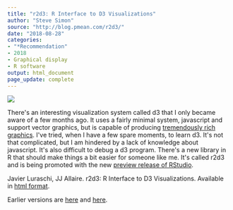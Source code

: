 ```yaml
---
title: "r2d3: R Interface to D3 Visualizations"
author: "Steve Simon"
source: "http://blog.pmean.com/r2d3/"
date: "2018-08-28"
categories:
- "*Recommendation"
- 2018
- Graphical display
- R software
output: html_document
page_update: complete
---
```


![](http://www.pmean.com/new-images/18/r2d301.png)

<!---More--->

There's an interesting visualization system called d3 that I only became aware of a few months ago. It uses a fairly minimal system, javascript and support vector graphics, but is capable of producing [tremendously rich graphics][dee1]. I've tried, when I have a few spare moments, to learn d3. It's not that complicated, but I am hindered by a lack of knowledge about javascript. It's also difficult to debug a d3 program. There's a new library in R that should make things a bit easier for someone like me. It's called r2d3 and is being promoted with the new [preview release of RStudio][rst1].

Javier Luraschi, JJ Allaire. r2d3: R Interface to D3 Visualizations.
Available in [html format][lur1].

[dee1]: https://github.com/d3/d3/wiki/gallery
[lur1]: https://rstudio.github.io/r2d3/
[rst1]: https://www.rstudio.com/products/rstudio/download/preview

Earlier versions are [here][sim1] and [here][sim2].
 
[sim1]: http://blog.pmean.com/r2d3/
[sim2]: http://new.pmean.com/r2d3/

